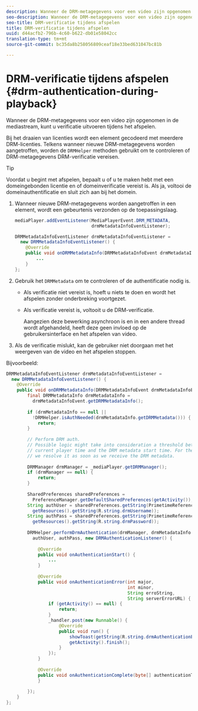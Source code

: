```yaml
---
description: Wanneer de DRM-metagegevens voor een video zijn opgenomen in de mediastream, kunt u verificatie uitvoeren tijdens het afspelen.
seo-description: Wanneer de DRM-metagegevens voor een video zijn opgenomen in de mediastream, kunt u verificatie uitvoeren tijdens het afspelen.
seo-title: DRM-verificatie tijdens afspelen
title: DRM-verificatie tijdens afspelen
uuid: d44acfb2-796b-4c60-b622-db01e58042cc
translation-type: tm+mt
source-git-commit: bc35da8b258056809ceaf18e33bed631047bc81b

---
```



# DRM-verificatie tijdens afspelen {#drm-authentication-during-playback}

Wanneer de DRM-metagegevens voor een video zijn opgenomen in de mediastream, kunt u verificatie uitvoeren tijdens het afspelen.

Bij het draaien van licenties wordt een element gecodeerd met meerdere DRM-licenties. Telkens wanneer nieuwe DRM-metagegevens worden aangetroffen, worden de `DRMHelper` methoden gebruikt om te controleren of DRM-metagegevens DRM-verificatie vereisen.

>[!TIP]
>
>Voordat u begint met afspelen, bepaalt u of u te maken hebt met een domeingebonden licentie en of domeinverificatie vereist is. Als ja, voltooi de domeinauthentificatie en sluit zich aan bij het domein.

1. Wanneer nieuwe DRM-metagegevens worden aangetroffen in een element, wordt een gebeurtenis verzonden op de toepassingslaag.

   ```java
   mediaPlayer.addEventListener(MediaPlayerEvent.DRM_METADATA,  
                                drmMetadataInfoEventListener); 
   
   DRMMetadataInfoEventListener drmMetadataInfoEventListener =  
     new DRMMetadataInfoEventListener() { 
       @Override 
       public void onDRMMetadataInfo(DRMMetadataInfoEvent drmMetadataInfoEvent) { 
           ... 
       } 
   };
   ```

1. Gebruik het `DRMMetadata` om te controleren of de authentificatie nodig is.

   * Als verificatie niet vereist is, hoeft u niets te doen en wordt het afspelen zonder onderbreking voortgezet.
   * Als verificatie vereist is, voltooit u de DRM-verificatie.

      Aangezien deze bewerking asynchroon is en in een andere thread wordt afgehandeld, heeft deze geen invloed op de gebruikersinterface en het afspelen van video.

1. Als de verificatie mislukt, kan de gebruiker niet doorgaan met het weergeven van de video en het afspelen stoppen.

<!--<a id="example_939B95F831A245869F9248E2767F260C"></a>-->

Bijvoorbeeld:

```java
DRMMetadataInfoEventListener drmMetadataInfoEventListener =  
  new DRMMetadataInfoEventListener() { 
    @Override 
    public void onDRMMetadataInfo(DRMMetadataInfoEvent drmMetadataInfoEvent) { 
        final DRMMetadataInfo drmMetadataInfo =  
          drmMetadataInfoEvent.getDRMMetadataInfo(); 
 
        if (drmMetadataInfo == null ||  
          !DRMHelper.isAuthNeeded(drmMetadataInfo.getDRMMetadata())) { 
            return; 
        } 
 
        // Perform DRM auth. 
        // Possible logic might take into consideration a threshold between the  
        // current player time and the DRM metadata start time. For the time being,  
        // we resolve it as soon as we receive the DRM metadata. 
 
        DRMManager drmManager = _mediaPlayer.getDRMManager(); 
        if (drmManager == null) { 
            return; 
        } 
 
        SharedPreferences sharedPreferences =  
          PreferenceManager.getDefaultSharedPreferences(getActivity()); 
        String authUser = sharedPreferences.getString(PrimetimeReference.SETTINGS_DRM_USERNAME,  
          getResources().getString(R.string.drmUsername)); 
        String authPass = sharedPreferences.getString(PrimetimeReference.SETTINGS_DRM_PASSWORD,  
          getResources().getString(R.string.drmPassword)); 
 
        DRMHelper.performDrmAuthentication(drmManager, drmMetadataInfo.getDRMMetadata(),  
          authUser, authPass, new DRMAuthenticationListener() { 
 
            @Override 
            public void onAuthenticationStart() { 
                ... 
            } 
 
            @Override 
            public void onAuthenticationError(int major,  
                                              int minor,  
                                              String erroString,  
                                              String serverErrorURL) { 
                if (getActivity() == null) { 
                    return; 
                } 
                _handler.post(new Runnable() { 
                    @Override 
                    public void run() { 
                        showToast(getString(R.string.drmAuthenticationError)); 
                        getActivity().finish(); 
                    } 
                }); 
            } 
 
            @Override 
            public void onAuthenticationComplete(byte[] authenticationToken) { 
            } 
 
        }); 
    } 
}; 
```
